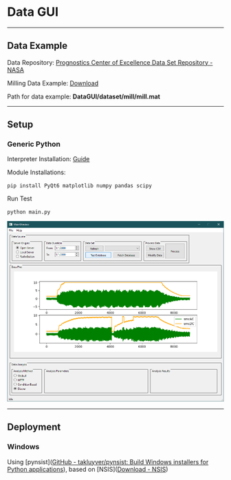 # Data GUI

---

## Data Example

Data Repository: [Prognostics Center of Excellence Data Set Repository - NASA](https://www.nasa.gov/intelligent-systems-division/discovery-and-systems-health/pcoe/pcoe-data-set-repository/)

Milling Data Example: [Download](https://data.nasa.gov/download/vjv9-9f3x/application%2Fzip)

Path for data example: **DataGUI/dataset/mill/mill.mat**

---

## Setup

### Generic Python

Interpreter Installation: [Guide](https://github.com/mekatronik-achmadi/md_tutorial/blob/master/pelatihan/install_python.md)

Module Installations:

```batch
pip install PyQt6 matplotlib numpy pandas scipy
```

Run Test

```batch
python main.py
```

![](guivale.png)

---

## Deployment

### Windows

Using [pynsist]([GitHub - takluyver/pynsist: Build Windows installers for Python applications](https://github.com/takluyver/pynsist)), based on [NSIS]([Download - NSIS](https://nsis.sourceforge.io/Download))
